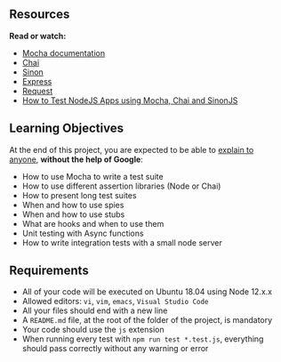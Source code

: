 <p><img src="https://s3.eu-west-3.amazonaws.com/hbtn.intranet/uploads/medias/2019/12/90f79a666e174e6c4ffc.jpeg?X-Amz-Algorithm=AWS4-HMAC-SHA256&X-Amz-Credential=AKIA4MYA5JM5DUTZGMZG%2F20230601%2Feu-west-3%2Fs3%2Faws4_request&X-Amz-Date=20230601T200252Z&X-Amz-Expires=86400&X-Amz-SignedHeaders=host&X-Amz-Signature=3fb6a2212d5599ec5fbde3b40f30437c2d002e8ec184e5f1d9aac725f95ad0d1" alt=""></p>
<h2>Resources</h2>
<p><strong>Read or watch:</strong></p>
<ul>
    <li><a href="https://intranet.hbtn.io/rltoken/Ef-YqJk78G4D1zSJgCOKWw" title="Mocha documentation" target="_blank">Mocha documentation</a></li>
    <li><a href="https://intranet.hbtn.io/rltoken/1wz8FKPDf1mU9MFTBudqHA" title="Chai" target="_blank">Chai</a></li>
    <li><a href="https://intranet.hbtn.io/rltoken/GGDUyVET63ldEioFuRKa0g" title="Sinon" target="_blank">Sinon</a></li>
    <li><a href="https://intranet.hbtn.io/rltoken/aVaeRQTkFcrLDTedHwJikw" title="Express" target="_blank">Express</a></li>
    <li><a href="https://intranet.hbtn.io/rltoken/iDq7WAYaPp-sTdlSgPev3Q" title="Request" target="_blank">Request</a></li>
    <li><a href="https://intranet.hbtn.io/rltoken/Jm7l_3AbzCzDQqSAwuC8HA" title="How to Test NodeJS Apps using Mocha, Chai and SinonJS" target="_blank">How to Test NodeJS Apps using Mocha, Chai and SinonJS</a></li>
</ul>
<h2>Learning Objectives</h2>
<p>At the end of this project, you are expected to be able to&nbsp;<a href="https://intranet.hbtn.io/rltoken/4ZxwXNG7ByKjbq7VcQFc7Q" title="explain to anyone" target="_blank">explain to anyone</a>,&nbsp;<strong>without the help of Google</strong>:</p>
<ul>
    <li>How to use Mocha to write a test suite</li>
    <li>How to use different assertion libraries (Node or Chai)</li>
    <li>How to present long test suites</li>
    <li>When and how to use spies</li>
    <li>When and how to use stubs</li>
    <li>What are hooks and when to use them</li>
    <li>Unit testing with Async functions</li>
    <li>How to write integration tests with a small node server</li>
</ul>
<h2>Requirements</h2>
<ul>
    <li>All of your code will be executed on Ubuntu 18.04 using Node 12.x.x</li>
    <li>Allowed editors:&nbsp;<code>vi</code>,&nbsp;<code>vim</code>,&nbsp;<code>emacs</code>,&nbsp;<code>Visual Studio Code</code></li>
    <li>All your files should end with a new line</li>
    <li>A&nbsp;<code>README.md</code> file, at the root of the folder of the project, is mandatory</li>
    <li>Your code should use the&nbsp;<code>js</code> extension</li>
    <li>When running every test with&nbsp;<code>npm run test *.test.js</code>, everything should pass correctly without any warning or error</li>
</ul>
